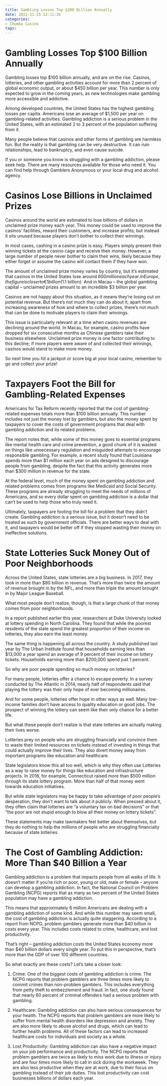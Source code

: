 ```yaml
---
title: Gambling Losses Top $100 Billion Annually
date: 2022-11-25 12:11:26
categories:
- Chumba Casino
tags:
---
```



#  Gambling Losses Top $100 Billion Annually

Gambling losses top $100 billion annually, and are on the rise. Casinos, lotteries, and other gambling activities account for more than 2 percent of global economic output, or about $450 billion per year. This number is only expected to grow in the coming years, as new technologies make gambling more accessible and addictive.

Among developed countries, the United States has the highest gambling losses per capita. Americans lose an average of $1,500 per year on gambling-related activities. Gambling addiction is a serious problem in the United States, with an estimated 2 to 3 percent of the population suffering from it.

Many people believe that casinos and other forms of gambling are harmless fun. But the reality is that gambling can be very destructive. It can ruin relationships, lead to bankruptcy, and even cause suicide.

If you or someone you know is struggling with a gambling addiction, please seek help. There are many resources available for those who need it. You can find help through Gamblers Anonymous or your local drug and alcohol agency.

#  Casinos Lose Billions in Unclaimed Prizes

Casinos around the world are estimated to lose billions of dollars in unclaimed prize money each year. This money could be used to improve the casinos’ facilities, reward their customers, and increase profits; but instead it sits unused because players don’t bother to collect their winnings.

In most cases, cashing in a casino prize is easy. Players simply present their winning tickets at the casino cage and receive their money. However, a large number of people never bother to claim their wins, likely because they either forget or assume the casino will contact them if they have won.

The amount of unclaimed prize money varies by country, but it’s estimated that casinos in the United States lose around $600 million each year. In Europe, the figure is closer to €1 billion ($1.1 billion). And in Macau – the global gambling capital – unclaimed prizes amount to an incredible $3 billion per year.

Casinos are not happy about this situation, as it means they’re losing out on potential revenue. But there’s not much they can do about it; apart from increasing awareness of how and where to collect prizes, there’s not much that can be done to motivate players to claim their winnings.

This issue is particularly relevant at a time when casino revenues are declining around the world. In Macau, for example, casino profits have dropped for six consecutive months as Chinese gamblers take their business elsewhere. Unclaimed prize money is one factor contributing to this decline; if more players were aware of and collected their winnings, casinos would stand to make more money.

So next time you hit a jackpot or score big at your local casino, remember to go and collect your prize!

#  Taxpayers Foot the Bill for Gambling-Related Expenses

Americans for Tax Reform recently reported that the cost of gambling-related expenses totals more than $100 billion annually. This number includes not just the money lost by gamblers, but also the money spent by taxpayers to cover the costs of government programs that deal with gambling addiction and its related problems.

The report notes that, while some of this money goes to essential programs like mental health care and crime prevention, a good chunk of it is wasted on things like unnecessary regulation and misguided attempts to encourage responsible gambling. For example, a recent study found that Louisiana spends more than $1 million each year on ads designed to discourage people from gambling, despite the fact that this activity generates more than $300 million in revenue for the state.

At the federal level, much of the money spent on gambling addiction and related problems comes from programs like Medicaid and Social Security. These programs are already struggling to meet the needs of millions of Americans, and so every dollar spent on gambling addiction is a dollar that can’t be used to help those who truly need it.

Ultimately, taxpayers are footing the bill for a problem that they didn’t create. Gambling addiction is a serious issue, but it doesn’t need to be treated as such by government officials. There are better ways to deal with it, and taxpayers would be better off if they stopped wasting their money on ineffective solutions.

#  State Lotteries Suck Money Out of Poor Neighborhoods

Across the United States, state lotteries are a big business. In 2017, they took in more than $80 billion in revenue. That’s more than twice the amount of revenue brought in by the NFL, and more than triple the amount brought in by Major League Baseball.

What most people don’t realize, though, is that a large chunk of that money comes from poor neighborhoods.

In a report published earlier this year, researchers at Duke University looked at lottery spending in North Carolina. They found that while the poorest residents of the state spend the greatest proportion of their income on lotteries, they also earn the least money.

The same thing is happening all across the country. A study published last year by The Urban Institute found that households earning less than $13,000 a year spend an average of 9 percent of their income on lottery tickets. Households earning more than $200,000 spend just 1 percent.

So why are poor people spending so much money on lotteries?

For many people, lotteries offer a chance to escape poverty. In a survey conducted by The Atlantic in 2014, nearly half of respondents said that playing the lottery was their only hope of ever becoming millionaires.

And for some people, lotteries offer hope in other ways as well. Many low-income families don’t have access to quality education or good jobs. The prospect of winning the lottery can seem like their only chance for a better life.

But what these people don’t realize is that state lotteries are actually making their lives worse.

Lotteries prey on people who are struggling financially and convince them to waste their limited resources on tickets instead of investing in things that could actually improve their lives. They also divert money away from important programs like education and healthcare.

State legislators know this all too well, which is why they often use Lotteries as a way to raise money for things like education and infrastructure projects. In 2016, for example, Connecticut raised more than $500 million through its state lottery program. More than half of that money went towards education initiatives.

But while state legislators may be happy to take advantage of poor people’s desperation, they don’t want to talk about it publicly. When pressed about it, they often claim that lotteries are “a voluntary tax on bad decisions” or that “the poor are not stupid enough to blow all their money on lottery tickets”.

These statements may make lawmakers feel better about themselves, but they do nothing to help the millions of people who are struggling financially because of state lotteries

#  The Cost of Gambling Addiction: More Than $40 Billion a Year

Gambling addiction is a problem that impacts people from all walks of life. It doesn’t matter if you’re rich or poor, young or old, male or female – anyone can develop a gambling addiction. In fact, the National Council on Problem Gambling (NCPG) reports that as many as two percent of the United States population may have a gambling addiction.

This means that approximately 6 million Americans are dealing with a gambling addiction of some kind. And while this number may seem small, the cost of gambling addiction is actually quite staggering. According to a report from NCPG, problem gamblers generate more than $40 billion in costs every year. This includes costs related to crime, healthcare, and lost productivity.

That’s right – gambling addiction costs the United States economy more than $40 billion dollars every single year. To put this in perspective, that’s more than the GDP of over 100 different countries.

So what exactly are these costs? Let’s take a closer look:

1. Crime: One of the biggest costs of gambling addiction is crime. The NCPG reports that problem gamblers are three times more likely to commit crimes than non-problem gamblers. This includes everything from petty theft to embezzlement and fraud. In fact, one study found that nearly 60 percent of criminal offenders had a serious problem with gambling.

2. Healthcare: Gambling addiction can also have serious consequences for your health. The NCPG reports that problem gamblers are more likely to suffer from mental health disorders like depression and anxiety. They are also more likely to abuse alcohol and drugs, which can lead to further health problems. All of these factors can lead to increased healthcare costs for individuals and society as a whole.

3. Lost Productivity: Gambling addiction can also have a negative impact on your job performance and productivity. The NCPG reports that problem gamblers are twice as likely to miss work due to illness or injury and are four times more likely to call in sick during the workweek. They are also less productive when they are at work, due to their focus on gambling instead of their job duties. This lost productivity can cost businesses billions of dollars each year.